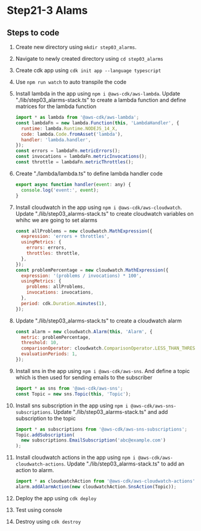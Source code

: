 # Step21-3 Alams

## Steps to code

1. Create new directory using `mkdir step03_alarms`.
2. Navigate to newly created directory using `cd step03_alarms`
3. Create cdk app using `cdk init app --language typescript`
4. Use `npm run watch` to auto transpile the code
5. Install lambda in the app using `npm i @aws-cdk/aws-lambda`. Update "./lib/step03_alarms-stack.ts" to create a lambda function and define matrices for the lambda function

   ```js
   import * as lambda from '@aws-cdk/aws-lambda';
   const lambdaFn = new lambda.Function(this, 'LambdaHandler', {
     runtime: lambda.Runtime.NODEJS_14_X,
     code: lambda.Code.fromAsset('lambda'),
     handler: 'lambda.handler',
   });
   const errors = lambdaFn.metricErrors();
   const invocations = lambdaFn.metricInvocations();
   const throttle = lambdaFn.metricThrottles();
   ```

6. Create "./lambda/lambda.ts" to define lambda handler code

   ```js
   export async function handler(event: any) {
     console.log('event:', event);
   }
   ```

7. Install cloudwatch in the app using `npm i @aws-cdk/aws-cloudwatch`. Update "./lib/step03_alarms-stack.ts" to create cloudwatch variables on whihc we are going to set alarms

   ```js
   const allProblems = new cloudwatch.MathExpression({
     expression: 'errors + throttles',
     usingMetrics: {
       errors: errors,
       throttles: throttle,
     },
   });
   const problemPercentage = new cloudwatch.MathExpression({
     expression: '(problems / invocations) * 100',
     usingMetrics: {
       problems: allProblems,
       invocations: invocations,
     },
     period: cdk.Duration.minutes(1),
   });
   ```

8. Update "./lib/step03_alarms-stack.ts" to create a cloudwatch alarm

   ```js
   const alarm = new cloudwatch.Alarm(this, 'Alarm', {
     metric: problemPercentage,
     threshold: 10,
     comparisonOperator: cloudwatch.ComparisonOperator.LESS_THAN_THRESHOLD,
     evaluationPeriods: 1,
   });
   ```

9. Install sns in the app using `npm i @aws-cdk/aws-sns`. And define a topic which is then used for sending emails to the subscriber

   ```js
   import * as sns from '@aws-cdk/aws-sns';
   const Topic = new sns.Topic(this, 'Topic');
   ```

10. Install sns subscription in the app using `npm i @aws-cdk/aws-sns-subscriptions`. Update "./lib/step03_alarms-stack.ts" and add subscription to the topic

    ```js
    import * as subscriptions from '@aws-cdk/aws-sns-subscriptions';
    Topic.addSubscription(
      new subscriptions.EmailSubscription('abc@example.com')
    );
    ```

11. Install cloudwatch actions in the app using `npm i @aws-cdk/aws-cloudwatch-actions`. Update "./lib/step03_alarms-stack.ts" to add an action to alarm.

    ```js
    import * as cloudwatchAction from '@aws-cdk/aws-cloudwatch-actions';
    alarm.addAlarmAction(new cloudwatchAction.SnsAction(Topic));
    ```

12. Deploy the app using `cdk deploy`
13. Test using console
14. Destroy using `cdk destroy`
